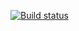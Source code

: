 [![Build status](https://ci.appveyor.com/api/projects/status/wa8pmg5inpe8s1kg/branch/main?svg=true)](https://ci.appveyor.com/project/PolinaVylizhanina/ajs-opp-classes/branch/main)